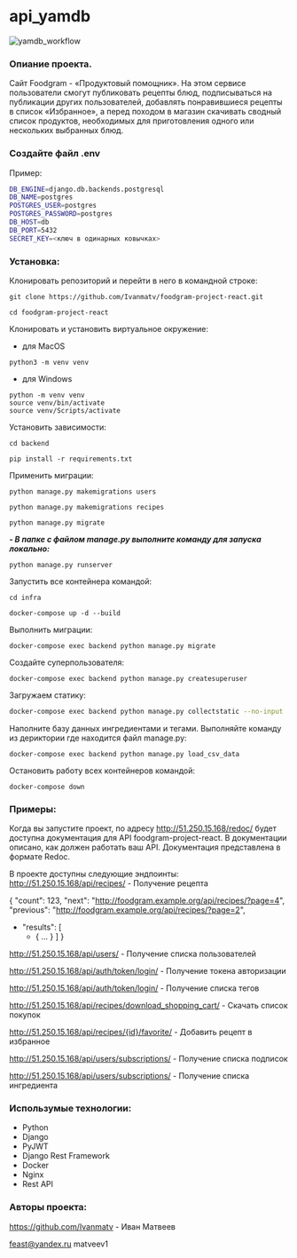 # api_yamdb
![yamdb_workflow](https://github.com/Ivanmatv/foodgram-project-react/actions/workflows/foodfram_workflow.yml/badge.svg)

### Опиание проекта.
Cайт Foodgram - «Продуктовый помощник». На этом сервисе пользователи смогут публиковать рецепты блюд, подписываться на публикации других пользователей, добавлять понравившиеся рецепты в список «Избранное», а перед походом в магазин скачивать сводный список продуктов, необходимых для приготовления одного или нескольких выбранных блюд.

### Создайте файл .env
Пример:
```bash
DB_ENGINE=django.db.backends.postgresql
DB_NAME=postgres
POSTGRES_USER=postgres
POSTGRES_PASSWORD=postgres
DB_HOST=db
DB_PORT=5432
SECRET_KEY=<ключ в одинарных ковычках>
```

### Установка:
Клонировать репозиторий и перейти в него в командной строке:
```
git clone https://github.com/Ivanmatv/foodgram-project-react.git
```
```
cd foodgram-project-react
```
Клонировать и установить виртуальное окружение:

- для MacOS
```
python3 -m venv venv
```
- для Windows
```
python -m venv venv
source venv/bin/activate
source venv/Scripts/activate
```
Установить зависимости:

```
cd backend
```
```
pip install -r requirements.txt
```

Применить миграции:
```
python manage.py makemigrations users
```
```
python manage.py makemigrations recipes
```

```
python manage.py migrate
```

***- В папке с файлом manage.py выполните команду для запуска локально:***

```
python manage.py runserver
```

Запустить все контейнера командой:
```
cd infra
```
```
docker-compose up -d --build
```

Выполнить миграции:

``` 
docker-compose exec backend python manage.py migrate 
```

Создайте суперпользователя:
```
docker-compose exec backend python manage.py createsuperuser
```

Загружаем статику:
```bash
docker-compose exec backend python manage.py collectstatic --no-input 
```

Наполните базу данных ингредиентами и тегами. Выполняйте команду из дериктории где находится файл manage.py:
```
docker-compose exec backend python manage.py load_csv_data

```

Остановить работу всех контейнеров командой:
```
docker-compose down
```

### Примеры:
Когда вы запустите проект, по адресу http://51.250.15.168/redoc/ будет доступна документация для API foodgram-project-react. В документации описано, как должен работать ваш API. Документация представлена в формате Redoc.

В проекте доступны следующие эндпоинты: 
http://51.250.15.168/api/recipes/ - Получение рецепта

{
    "count": 123,
    "next": "http://foodgram.example.org/api/recipes/?page=4",
    "previous": "http://foodgram.example.org/api/recipes/?page=2",
  - "results": [
    + { ... }
    ]
}

http://51.250.15.168/api/users/ - Получение списка пользователей

http://51.250.15.168/api/auth/token/login/ - Получение токена авторизации

http://51.250.15.168/api/auth/token/login/ - Получение списка тегов

http://51.250.15.168/api/recipes/download_shopping_cart/ - Скачать список покупок

http://51.250.15.168/api/recipes/{id}/favorite/ - Добавить рецепт в избранное 

http://51.250.15.168/api/users/subscriptions/ - Получение списка подписок

http://51.250.15.168/api/users/subscriptions/ - Получение списка ингредиента 

### Использумые технологии:

- Python
- Django
- PyJWT
- Django Rest Framework
- Docker
- Nginx
- Rest API

### Авторы проекта:

https://github.com/Ivanmatv - Иван Матвеев

feast@yandex.ru matveev1